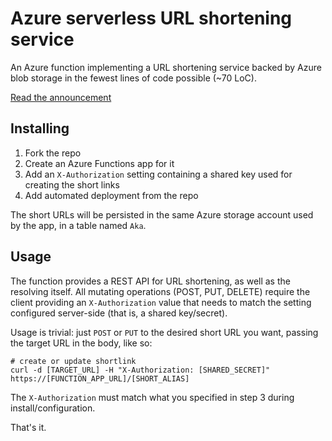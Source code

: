 # Azure serverless URL shortening service

An Azure function implementing a URL shortening service backed by Azure blob storage 
in the fewest lines of code possible (~70 LoC).

[Read the announcement](https://www.cazzulino.com/minimalist-shortlinks.html)

## Installing

1. Fork the repo
2. Create an Azure Functions app for it
3. Add an `X-Authorization` setting containing a shared key used for creating the short links
4. Add automated deployment from the repo

The short URLs will be persisted in the same Azure storage account used by the app, in a table 
named `Aka`.

## Usage

The function provides a REST API for URL shortening, as well as the resolving itself.
All mutating operations (POST, PUT, DELETE) require the client providing an `X-Authorization` 
value that needs to match the setting configured server-side (that is, a shared key/secret).

Usage is trivial: just `POST` or `PUT` to the desired short URL you want, passing the target 
URL in the body, like so: 

```
# create or update shortlink
curl -d [TARGET_URL] -H "X-Authorization: [SHARED_SECRET]" https://[FUNCTION_APP_URL]/[SHORT_ALIAS]
```

The `X-Authorization` must match what you specified in step 3 during install/configuration.

That's it.
